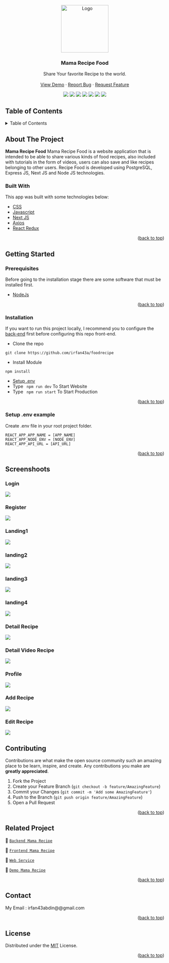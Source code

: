 <div id="top"></div>

<!-- PROJECT LOGO -->
<br />
<div align="center">
  <a href="https://github.com/irfan43a/foodrecipe">
    <img src="https://res.cloudinary.com/hirejob/image/upload/v1659591783/FoodRecipe/pageimage/logofood_shlzbp.jpg" alt="Logo" width="150px">
  </a>

  <h3 align="center">Mama Recipe Food</h3>

  <p align="center">
    Share Your favorite Recipe to the world.
    <br />
    <br />
    <a href="https://foodrecipe-one.vercel.app/">View Demo</a>
    ·
    <a href="https://github.com/irfan43a/foodrecipe">Report Bug</a>
    ·
    <a href="https://github.com/irfan43a/foodrecipe">Request Feature</a>
  </p>
</div>
<p align="center">
    <a href="https://reactjs.org/"><img src="https://img.shields.io/github/package-json/dependency-version/HyperCarry-Team/TukuShop-app-frontend/react?color=32C33B"></a>
    <a href="https://redux.js.org/"><img src="https://img.shields.io/github/package-json/dependency-version/HyperCarry-Team/TukuShop-app-frontend/redux?color=32C33B"></a>
    <a href="https://getbootstrap.com/"><img src="https://img.shields.io/github/package-json/dependency-version/HyperCarry-Team/TukuShop-app-frontend/bootstrap?color=32C33B"></a>
    <a href="https://axios-http.com/"><img src="https://img.shields.io/github/package-json/dependency-version/HyperCarry-Team/TukuShop-app-frontend/axios?color=32C33B"></a>
    <a href="https://momentjs.com/"><img src="https://img.shields.io/github/package-json/dependency-version/HyperCarry-Team/TukuShop-app-frontend/moment?color=32C33B"></a>
    <a href="https://socket.io/"><img src="https://img.shields.io/github/package-json/dependency-version/HyperCarry-Team/TukuShop-app-frontend/socket.io-client?color=32C33B"></a>
    <img src="https://img.shields.io/github/license/HyperCarry-Team/TukuShop-app-frontend?color=32C33B">
    </p>
</p>

<!-- TABLE OF CONTENTS -->

## Table of Contents

<details>
  <summary>Table of Contents</summary>
  <ol>
    <li>
      <a href="#about-the-project">About The Project</a>
      <ul>
        <li><a href="#built-with">Built With</a></li>
      </ul>
    </li>
    <li>
      <a href="#getting-started">Getting Started</a>
      <ul>
        <li><a href="#prerequisites">Prerequisites</a></li>
        <li><a href="#installation">Installation</a></li>
        <li><a href="#setup-env-example">Setup .env example</a></li>
      </ul>
    </li>
    <li><a href="#screenshoots">Screenshots</a></li>
    <li><a href="#contributing">Contributing</a></li>
    <li><a href="#related-project">Related Project</a></li>
    <li><a href="#contact">Contact</a></li>
    <li><a href="#license">License</a></li>
  </ol>
</details>

<!-- ABOUT THE PROJECT -->

## About The Project

**Mama Recipe Food** Mama Recipe Food is a website application that is intended to be able to share various kinds of food recipes, also included with tutorials in the form of videos, users can also save and like recipes belonging to other users. Recipe Food is developed using PostgreSQL, Express JS, Next JS and Node JS technologies.

### Built With

This app was built with some technologies below:

- [CSS](https://developer.mozilla.org/en-US/docs/Web/CSS)
- [Javascript](https://www.javascript.com/)
- [Next JS](https://nextjs.org/)
- [Axios](https://axios-http.com/)
- [React Redux](https://react-redux.js.org/introduction/getting-started)

<p align="right">(<a href="#top">back to top</a>)</p>

<!-- GETTING STARTED -->

## Getting Started

### Prerequisites

Before going to the installation stage there are some software that must be installed first.

- [NodeJs](https://nodejs.org/en/download/)

<p align="right">(<a href="#top">back to top</a>)</p>

### Installation

If you want to run this project locally, I recommend you to configure the [back-end](https://github.com/irfan43a/foodrecipe-API) first before configuring this repo front-end.

- Clone the repo

```
git clone https://github.com/irfan43a/foodrecipe
```

- Install Module

```
npm install
```

- <a href="#setup-env">Setup .env</a>
- Type ` npm run dev` To Start Website
- Type ` npm run start` To Start Production

<p align="right">(<a href="#top">back to top</a>)</p>

### Setup .env example

Create .env file in your root project folder.

```
REACT_APP_APP_NAME = [APP_NAME]
REACT_APP_NODE_ENV = [NODE_ENV]
REACT_APP_API_URL = [API_URL]
```

<p align="right">(<a href="#top">back to top</a>)</p>

## Screenshoots

### Login

<img src="https://res.cloudinary.com/hirejob/image/upload/v1659495292/FoodRecipe/pageimage/loginfood_rqvtf8.jpg" />

### Register

<img src="https://res.cloudinary.com/hirejob/image/upload/v1659495302/FoodRecipe/pageimage/registerfood_ijhz59.jpg" />

### Landing1

<img src="https://res.cloudinary.com/hirejob/image/upload/v1659495317/FoodRecipe/pageimage/landingfood_a9jebl.jpg" />

### landing2

<img src="https://res.cloudinary.com/hirejob/image/upload/v1659495329/FoodRecipe/pageimage/landingfood2_gdhjrs.jpg" />

### landing3

<img src="https://res.cloudinary.com/hirejob/image/upload/v1659495338/FoodRecipe/pageimage/landingfood3_p3ruyu.jpg" />

### landing4

<img src="https://res.cloudinary.com/hirejob/image/upload/v1659495362/FoodRecipe/pageimage/landingfood4_oo1jyi.jpg" />

### Detail Recipe

<img src="https://res.cloudinary.com/hirejob/image/upload/v1659495387/FoodRecipe/pageimage/detailfood_r4cdnn.jpg" />

### Detail Video Recipe

<img src="https://res.cloudinary.com/hirejob/image/upload/v1659495398/FoodRecipe/pageimage/videofood_ztb9uc.jpg" />

### Profile

<img src="https://res.cloudinary.com/hirejob/image/upload/v1659495380/FoodRecipe/pageimage/profilefood_oxva3i.jpg" />


### Add Recipe

<img src="https://res.cloudinary.com/hirejob/image/upload/v1659495429/FoodRecipe/pageimage/addfood_blwaiu.jpg" />

### Edit Recipe

<img src="https://res.cloudinary.com/hirejob/image/upload/v1659495429/FoodRecipe/pageimage/addfood_blwaiu.jpg" />

## Contributing

Contributions are what make the open source community such an amazing place to be learn, inspire, and create. Any contributions you make are **greatly appreciated**.

1. Fork the Project
2. Create your Feature Branch (`git checkout -b feature/AmazingFeature`)
3. Commit your Changes (`git commit -m 'Add some AmazingFeature'`)
4. Push to the Branch (`git push origin feature/AmazingFeature`)
5. Open a Pull Request

<p align="right">(<a href="#top">back to top</a>)</p>

## Related Project

:rocket: [`Backend Mama Recipe`](https://github.com/irfan43a/foodrecipe-API)

:rocket: [`Frontend Mama Recipe`](https://github.com/irfan43a/foodrecipe)

:rocket: [`Web Service`](https://recipefood-app.herokuapp.com)

:rocket: [`Demo Mama Recipe`](https://foodrecipe-one.vercel.app/)

<p align="right">(<a href="#top">back to top</a>)</p>

## Contact

My Email : irfan43abdin@@gmail.com

<p align="right">(<a href="#top">back to top</a>)</p>

## License

Distributed under the [MIT](/LICENSE) License.

<p align="right">(<a href="#top">back to top</a>)</p>


